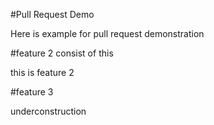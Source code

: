 #Pull Request Demo

Here is example for pull request demonstration

#feature 2 consist of this

this is feature 2

#feature 3

underconstruction
